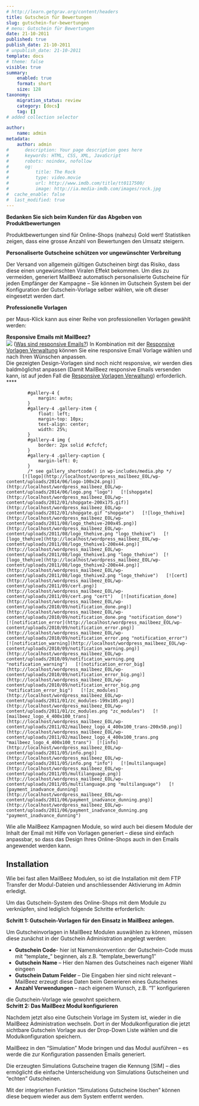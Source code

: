 ```yaml
---
# http://learn.getgrav.org/content/headers
title: Gutschein für Bewertungen
slug: gutschein-fur-bewertungen
# menu: Gutschein für Bewertungen
date: 21-10-2011
published: true
publish_date: 21-10-2011
# unpublish_date: 21-10-2011
template: docs
# theme: false
visible: true
summary:
    enabled: true
    format: short
    size: 128
taxonomy:
    migration_status: review
    category: [docs]
    tag: []
# added collection selector

author:
    name: admin
metadata:
    author: admin
#      description: Your page description goes here
#      keywords: HTML, CSS, XML, JavaScript
#      robots: noindex, nofollow
#      og:
#          title: The Rock
#          type: video.movie
#          url: http://www.imdb.com/title/tt0117500/
#          image: http://ia.media-imdb.com/images/rock.jpg
#  cache_enable: false
#  last_modified: true
---
```


**Bedanken Sie sich beim Kunden für das Abgeben von Produktbewertungen**

Produktbewertungen sind für Online-Shops (nahezu) Gold wert! Statistiken zeigen, dass eine grosse Anzahl von Bewertungen den Umsatz steigern.

**Personaliserte Gutscheine schützen vor ungewünschter Verbreitung**

Der Versand von allgemein gültigen Gutscheinen birgt das Risiko, dass diese einen ungewünschten Viralen Effekt bekommen. Um dies zu vermeiden, generiert MailBeez automatisch personalisierte Gutscheine für jeden Empfänger der Kampagne – Sie können im Gutschein System bei der Konfiguration der Gutschein-Vorlage selber wählen, wie oft dieser eingesetzt werden darf.

**Professionelle Vorlagen**

per Maus-Klick kann aus einer Reihe von professionellen Vorlagen gewählt werden:

**Responsive Emails mit MailBeez?**  
![](http://www.mailbeez.com/images/responsive.png) ([Was sind responsive Emails?](http://www.mailbeez.de/dokumentation/responsive-emails/)) In Kombination mit der [Responsive Vorlagen Verwaltung](http://www.mailbeez.de/dokumentation/mailbeez/config_tmplmngr) können Sie eine responsive Email Vorlage wählen und nach Ihren Wünschen anpassen.  
Die gezeigten Design-Vorlagen sind noch nicht responsive, wir werden dies baldmöglichst anpassen (Damit MailBeez responsive Emails versenden kann, ist auf jeden Fall die [Responsive Vorlagen Verwaltung](http://www.mailbeez.de/dokumentation/mailbeez/config_tmplmngr)) erforderlich. ****

 
			#gallery-4 {
				margin: auto;
			}
			#gallery-4 .gallery-item {
				float: left;
				margin-top: 10px;
				text-align: center;
				width: 25%;
			}
			#gallery-4 img {
				border: 2px solid #cfcfcf;
			}
			#gallery-4 .gallery-caption {
				margin-left: 0;
			}
			/* see gallery_shortcode() in wp-includes/media.php */
		  [![logo](http://localhost/wordpress_mailbeez_EOL/wp-content/uploads/2014/06/logo-100x24.png)](http://localhost/wordpress_mailbeez_EOL/wp-content/uploads/2014/06/logo.png "logo")   [![shopgate](http://localhost/wordpress_mailbeez_EOL/wp-content/uploads/2012/01/shopgate-200x175.gif)](http://localhost/wordpress_mailbeez_EOL/wp-content/uploads/2012/01/shopgate.gif "shopgate")   [![logo_thehive](http://localhost/wordpress_mailbeez_EOL/wp-content/uploads/2011/08/logo_thehive-200x45.png)](http://localhost/wordpress_mailbeez_EOL/wp-content/uploads/2011/08/logo_thehive.png "logo_thehive")   [![logo_thehive](http://localhost/wordpress_mailbeez_EOL/wp-content/uploads/2011/08/logo_thehive1-200x44.png)](http://localhost/wordpress_mailbeez_EOL/wp-content/uploads/2011/08/logo_thehive1.png "logo_thehive")  [![logo_thehive](http://localhost/wordpress_mailbeez_EOL/wp-content/uploads/2011/08/logo_thehive2-200x44.png)](http://localhost/wordpress_mailbeez_EOL/wp-content/uploads/2011/08/logo_thehive2.png "logo_thehive")   [![cert](http://localhost/wordpress_mailbeez_EOL/wp-content/uploads/2011/09/cert.png)](http://localhost/wordpress_mailbeez_EOL/wp-content/uploads/2011/09/cert.png "cert")   [![notification_done](http://localhost/wordpress_mailbeez_EOL/wp-content/uploads/2010/09/notification_done.png)](http://localhost/wordpress_mailbeez_EOL/wp-content/uploads/2010/09/notification_done.png "notification_done")   [![notification_error](http://localhost/wordpress_mailbeez_EOL/wp-content/uploads/2010/09/notification_error.png)](http://localhost/wordpress_mailbeez_EOL/wp-content/uploads/2010/09/notification_error.png "notification_error")  [![notification_warning](http://localhost/wordpress_mailbeez_EOL/wp-content/uploads/2010/09/notification_warning.png)](http://localhost/wordpress_mailbeez_EOL/wp-content/uploads/2010/09/notification_warning.png "notification_warning")   [![notification_error_big](http://localhost/wordpress_mailbeez_EOL/wp-content/uploads/2010/09/notification_error_big.png)](http://localhost/wordpress_mailbeez_EOL/wp-content/uploads/2010/09/notification_error_big.png "notification_error_big")   [![zc_modules](http://localhost/wordpress_mailbeez_EOL/wp-content/uploads/2011/01/zc_modules-199x105.png)](http://localhost/wordpress_mailbeez_EOL/wp-content/uploads/2011/01/zc_modules.png "zc_modules")   [![mailbeez_logo_4_400x100_trans](http://localhost/wordpress_mailbeez_EOL/wp-content/uploads/2011/02/mailbeez_logo_4_400x100_trans-200x50.png)](http://localhost/wordpress_mailbeez_EOL/wp-content/uploads/2011/02/mailbeez_logo_4_400x100_trans.png "mailbeez_logo_4_400x100_trans")  [![info](http://localhost/wordpress_mailbeez_EOL/wp-content/uploads/2011/05/info.png)](http://localhost/wordpress_mailbeez_EOL/wp-content/uploads/2011/05/info.png "info")   [![multilanguage](http://localhost/wordpress_mailbeez_EOL/wp-content/uploads/2011/05/multilanguage.png)](http://localhost/wordpress_mailbeez_EOL/wp-content/uploads/2011/05/multilanguage.png "multilanguage")   [![payment_inadvance_dunning](http://localhost/wordpress_mailbeez_EOL/wp-content/uploads/2011/06/payment_inadvance_dunning.png)](http://localhost/wordpress_mailbeez_EOL/wp-content/uploads/2011/06/payment_inadvance_dunning.png "payment_inadvance_dunning") 

Wie alle MailBeez Kampagnen Module, so wird auch bei diesem Module der Inhalt der Email mit Hilfe von Vorlagen generiert – diese sind einfach anpassbar, so dass das Design Ihres Online-Shops auch in den Emails angewendet werden kann.

## Installation

Wie bei fast allen MailBeez Modulen, so ist die Installation mit dem FTP Transfer der Modul-Dateien und anschliessender Aktivierung im Admin erledigt.

Um das Gutschein-System des Online-Shops mit dem Module zu verknüpfen, sind lediglich folgende Schritte erforderlich:

**Schritt 1: Gutschein-Vorlagen für den Einsatz in MailBeez anlegen.**

Um Gutscheinvorlagen in MailBeez Modulen auswählen zu können, müssen diese zunächst in der Gutschein Administration angelegt werden:

- **Gutschein Code**- hier ist Namenskonvention: der Gutschein-Code muss mit “template\_” beginnen, als z.B. “template\_bewertung1″
- **Gutschein Name** – Hier den Namen des Gutscheines nach eigener Wahl eingeen
- **Gutschein Datum Felder** – Die Eingaben hier sind nicht relevant – MailBeez erzeugt diese Daten beim Generieren eines Gutscheines
- **Anzahl Verwendungen** – nach eigenem Wunsch, z.B. “1″ konfigurieren

die Gutschein-Vorlage wie gewohnt speichern.  
**Schritt 2: Das MailBeez Modul konfigurieren**

Nachdem jetzt also eine Gutschein Vorlage im System ist, wieder in die MailBeez Administration wechseln. Dort in der Modulkonfiguration die jetzt sichtbare Gutschein Vorlage aus der Drop-Down Liste wählen und die Modulkonfiguration speichern.

MailBeez in den “Simulation” Mode bringen und das Modul ausführen – es werde die zur Konfiguration passenden Emails generiert.

Die erzeugten Simulations Gutscheine tragen die Kennung [SIM] – dies ermöglicht die einfache Unterscheidung von Simulations Gutscheinen und “echten” Gutscheinen.

Mit der integrierten Funktion “Simulations Gutscheine löschen” können diese bequem wieder aus dem System entfernt werden.
